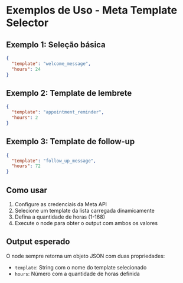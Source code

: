# Exemplos de Uso - Meta Template Selector

## Exemplo 1: Seleção básica
```json
{
  "template": "welcome_message",
  "hours": 24
}
```

## Exemplo 2: Template de lembrete
```json
{
  "template": "appointment_reminder",
  "hours": 2
}
```

## Exemplo 3: Template de follow-up
```json
{
  "template": "follow_up_message",
  "hours": 72
}
```

## Como usar

1. Configure as credenciais da Meta API
2. Selecione um template da lista carregada dinamicamente
3. Defina a quantidade de horas (1-168)
4. Execute o node para obter o output com ambos os valores

## Output esperado

O node sempre retorna um objeto JSON com duas propriedades:
- `template`: String com o nome do template selecionado
- `hours`: Número com a quantidade de horas definida 